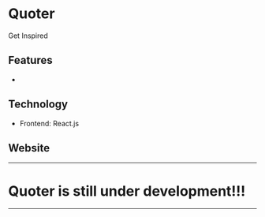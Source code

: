 # Quoter

Get Inspired

## Features

-

## Technology

- Frontend: React.js

## Website

---

# Quoter is still under development!!!

---
